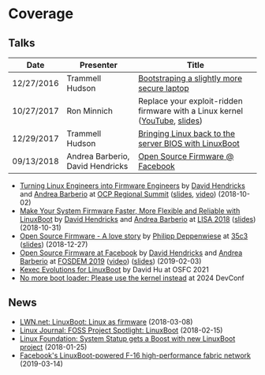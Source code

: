 # Coverage

## Talks

| Date | Presenter | Title |
|------|-----------|-------|
| 12/27/2016 | Trammell Hudson | [Bootstraping a slightly more secure laptop](https://trmm.net/Heads_33c3)
| 10/27/2017 | Ron Minnich | Replace your exploit-ridden firmware with a Linux kernel ([YouTube](https://www.youtube.com/watch?v=iffTJ1vPCSo), [slides](https://schd.ws/hosted_files/osseu17/84/Replace%20UEFI%20with%20Linux.pdf))
| 12/29/2017 | Trammell Hudson | [Bringing Linux back to the server BIOS with LinuxBoot](https://trmm.net/LinuxBoot_34c3)
| 09/13/2018 | Andrea Barberio, David Hendricks | [Open Source Firmware @ Facebook](https://www.osfc.io/2018/talks/open-source-firmware-facebook/)

* [Turning Linux Engineers into Firmware
  Engineers](https://2018ocpregionalsummit.sched.com/event/F8ax/turning-linux-engineers-into-firmware-engineers)
  by [David Hendricks](https://github.com/dhendrix) and
  [Andrea Barberio](https://github.com/insomniacslk) at
  [OCP Regional Summit](https://www.opencompute.org/summit/regional-summit-2018)
  ([slides](https://insomniac.slackware.it/static/2018_ocp_regional_summit_linuxboot_at_facebook.pdf),
  [video](https://www.youtube.com/watch?v=i84df1z6mdI)) (2018-10-02)
* [Make Your System Firmware Faster, More Flexible and Reliable with LinuxBoot](https://www.usenix.org/conference/lisa18/presentation/barberio)
  by [David Hendricks](https://github.com/dhendrix) and
  [Andrea Barberio](https://github.com/insomniacslk) at
  [LISA 2018](https://www.usenix.org/conference/lisa18)
  ([slides](https://insomniac.slackware.it/static/2018_lisa_linuxboot_at_facebook.pdf))
  (2018-10-31)
* [Open Source Firmware - A love story](https://www.youtube.com/watch?v=xfqKm190dbU)
  by [Philipp Deppenwiese](https://cybersecurity.9elements.com)
  at [35c3](https://events.ccc.de/congress/2018)
  ([slides](https://cdn.media.ccc.de/congress/2018/slides-h264-hd/35c3-9778-deu-eng-Open_Source_Firmware_hd-slides.mp4))
  (2018-12-27)
* [Open Source Firmware at Facebook](https://fosdem.org/2019/schedule/event/open_source_firmware_at_facebook/)
  by [David Hendricks](https://github.com/dhendrix)
  and [Andrea Barberio](https://github.com/insomniacslk)
  at [FOSDEM 2019](https://fosdem.org/2019/)
  ([video](https://video.fosdem.org/2019/K.4.401/open_source_firmware_at_facebook.mp4))
  ([slides](https://insomniac.slackware.it/static/2019_fosdem_linuxboot_at_facebook.pdf))
  (2019-02-03)
* [Kexec Evolutions for LinuxBoot](https://www.osfc.io/2022/talks/kexec-evolutions-for-linuxboot/)
  by David Hu at OSFC 2021
* [No more boot loader: Please use the kernel instead](https://pretalx.com/devconf-cz-2024/talk/W3AVCT/)
  at 2024 DevConf

## News

* [LWN.net: LinuxBoot: Linux as firmware](https://lwn.net/Articles/748586/)
  (2018-03-08)
* [Linux Journal: FOSS Project Spotlight: LinuxBoot](https://www.linuxjournal.com/content/foss-project-spotlight-linuxboot/)
  (2018-02-15)
* [Linux Foundation: System Statup gets a Boost with new LinuxBoot project](https://www.linuxfoundation.org/blog/system-startup-gets-a-boost-with-new-linuxboot-project/)
  (2018-01-25)
* [Facebook's LinuxBoot-powered F-16 high-performance fabric network](https://code.fb.com/data-center-engineering/f16-minipack/)
  (2019-03-14)
